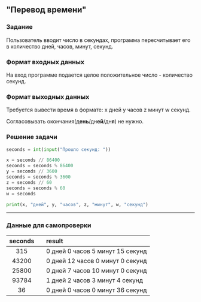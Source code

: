 ## "Перевод времени"

### Задание

Пользователь вводит число в секундах, программа пересчитывает его в количество дней, часов, минут, секунд.

### Формат входных данных

На вход программе подается целое положительное число - количество секунд.

### Формат выходных данных

Требуется вывести время в формате: x дней y часов z минут w секунд.

Согласовывать окончания(д**ень**/дн**ей**/дн**я**) не нужно.

### Решение задачи

```python
seconds = int(input("Прошло секунд: "))

x = seconds // 86400
seconds = seconds % 86400
y = seconds // 3600
seconds = seconds % 3600
z = seconds // 60
seconds = seconds % 60
w = seconds

print(x, "дней", y, "часов", z, "минут", w, "секунд")
```

---

### Данные для самопроверки
|   seconds   |  |   result   |
| :---:      | ---| :---      |
|   315   |  |   0 дней 0 часов 5 минут 15 секунд  | 
|   43200   |  |   0 дней 12 часов 0 минут 0 секунд  | 
|   25800  |  |  0 дней 7 часов 10 минут 0 секунд  |  
|   93784  |  |  1 дней 2 часов 3 минут 4 секунд  |  
|   36  |  |  0 дней 0 часов 0 минут 36 секунд  |
